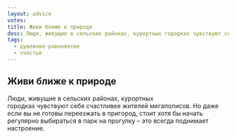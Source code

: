 ```yaml
---
layout: advice
votes:
title: Живи ближе к природе
desc: Люди, живущие в сельских районах, курортных городках чувствуют себя счастливее жителей мегаполисов.
tags:
  - душевное-равновесие
  - счастье
---
```


## Живи ближе к природе

Люди, живущие в сельских районах, курортных городках чувствуют себя счастливее жителей мегаполисов. Но даже если вы не готовы переезжать в пригород, стоит хотя бы начать регулярно выбираться в парк на прогулку – это всегда поднимает настроение.
